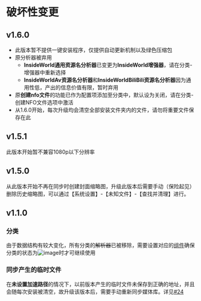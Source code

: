 # 破坏性变更

## v1.6.0

+ 此版本暂不提供一键安装程序，仅提供自动更新机制以及绿色压缩包
+ 原分析器被弃用
  + **InsideWorld通用资源名分析器**已变更为**InsideWorld增强器**，请在分类-增强器中重新选择
  + **InsideWorldAv资源名分析器**和**InsideWorldBiliBili资源名分析器**因为通用性低，产出的信息价值有限，暂时弃用
+ 原**创建nfo文件**的功能已作为配置项添加至分类中，默认设为关闭，请在分类-创建NFO文件选项中激活
+ 从1.6.0开始，每次升级均会清空全部安装文件夹内的文件，请勿将重要文件保存在此

## v1.5.1

此版本开始暂不兼容1080p以下分辨率

## v1.5.0

从此版本开始不再在同步时创建封面缩略图，升级此版本后需要手动（保险起见）删除历史缩略图，可以通过【系统设置】-【未知文件】-【查找并清理】进行。

## v1.1.0

### 分类
由于数据结构有较大变化，所有分类的~~解析器~~已被移除，需要设置对应的[组件](https://github.com/Bakabase/InsideWorld/blob/main/Docs/DEFINITIONS.md#%E7%BB%84%E4%BB%B6)确保分类的状态为![image](https://user-images.githubusercontent.com/2888789/147025320-15369813-b9dd-44e1-b268-c32938423d39.png)时才可继续使用

### 同步产生的临时文件
在**未设置加速路径**的情况下，以前版本产生的临时文件未保存到正确的地址，并且会随每次安装被清空，故升级该版本后，需要手动重新同步媒体库。详见[#24](https://github.com/Bakabase/InsideWorld/issues/24)
